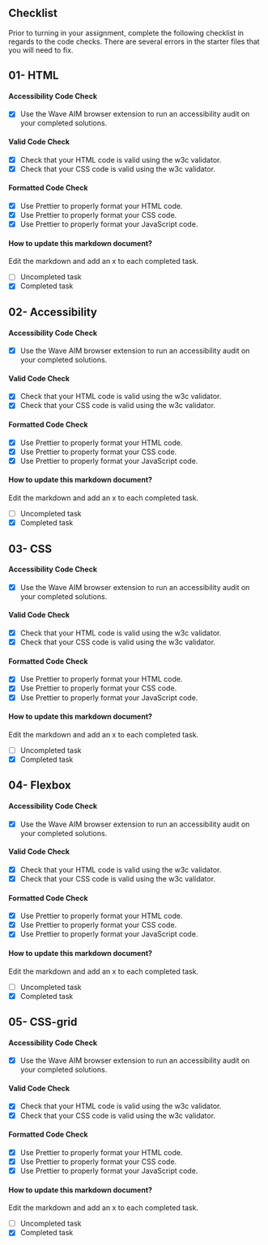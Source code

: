 ## Checklist

Prior to turning in your assignment, complete the following checklist in regards to the code checks. There are several errors in the starter files that you will need to fix.

## 01- HTML

#### Accessibility Code Check

- [x] Use the Wave AIM browser extension to run an accessibility audit on your completed solutions.

#### Valid Code Check

- [x] Check that your HTML code is valid using the w3c validator.
- [x] Check that your CSS code is valid using the w3c validator.

#### Formatted Code Check

- [x] Use Prettier to properly format your HTML code.
- [x] Use Prettier to properly format your CSS code.
- [x] Use Prettier to properly format your JavaScript code.

#### How to update this markdown document?

Edit the markdown and add an x to each completed task.

- [ ] Uncompleted task
- [x] Completed task

## 02- Accessibility

#### Accessibility Code Check

- [x] Use the Wave AIM browser extension to run an accessibility audit on your completed solutions.

#### Valid Code Check

- [x] Check that your HTML code is valid using the w3c validator.
- [x] Check that your CSS code is valid using the w3c validator.

#### Formatted Code Check

- [x] Use Prettier to properly format your HTML code.
- [x] Use Prettier to properly format your CSS code.
- [x] Use Prettier to properly format your JavaScript code.

#### How to update this markdown document?

Edit the markdown and add an x to each completed task.

- [ ] Uncompleted task
- [x] Completed task

## 03- CSS

#### Accessibility Code Check

- [x] Use the Wave AIM browser extension to run an accessibility audit on your completed solutions.

#### Valid Code Check

- [x] Check that your HTML code is valid using the w3c validator.
- [x] Check that your CSS code is valid using the w3c validator.

#### Formatted Code Check

- [x] Use Prettier to properly format your HTML code.
- [x] Use Prettier to properly format your CSS code.
- [x] Use Prettier to properly format your JavaScript code.

#### How to update this markdown document?

Edit the markdown and add an x to each completed task.

- [ ] Uncompleted task
- [x] Completed task

## 04- Flexbox

#### Accessibility Code Check

- [x] Use the Wave AIM browser extension to run an accessibility audit on your completed solutions.

#### Valid Code Check

- [x] Check that your HTML code is valid using the w3c validator.
- [x] Check that your CSS code is valid using the w3c validator.

#### Formatted Code Check

- [x] Use Prettier to properly format your HTML code.
- [x] Use Prettier to properly format your CSS code.
- [x] Use Prettier to properly format your JavaScript code.

#### How to update this markdown document?

Edit the markdown and add an x to each completed task.

- [ ] Uncompleted task
- [x] Completed task

## 05- CSS-grid

#### Accessibility Code Check

- [x] Use the Wave AIM browser extension to run an accessibility audit on your completed solutions.

#### Valid Code Check

- [x] Check that your HTML code is valid using the w3c validator.
- [x] Check that your CSS code is valid using the w3c validator.

#### Formatted Code Check

- [x] Use Prettier to properly format your HTML code.
- [x] Use Prettier to properly format your CSS code.
- [x] Use Prettier to properly format your JavaScript code.

#### How to update this markdown document?

Edit the markdown and add an x to each completed task.

- [ ] Uncompleted task
- [x] Completed task
